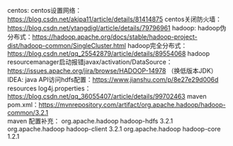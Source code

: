 centos:
  centos设置网络：https://blog.csdn.net/akipa11/article/details/81414875
  centos关闭防火墙：https://blog.csdn.net/ytangdigl/article/details/79796961
hadoop:
  hadoop伪分布式：https://hadoop.apache.org/docs/stable/hadoop-project-dist/hadoop-common/SingleCluster.html
  hadoop完全分布式：https://blog.csdn.net/qq_25542879/article/details/89554068
  hadoop resourcemanager启动报错javax/activation/DataSource：https://issues.apache.org/jira/browse/HADOOP-14978 （换低版本JDK）
IDEA:
  java API访问hdfs配置：https://www.jianshu.com/p/8e27e29d006d
  resources log4j.properties：https://blog.csdn.net/qq_36055407/article/details/99702463
  maven pom.xml：https://mvnrepository.com/artifact/org.apache.hadoop/hadoop-common/3.2.1  
      maven 配置补充：
      <dependency>
            <groupId>org.apache.hadoop</groupId>
            <artifactId>hadoop-hdfs</artifactId>
            <version>3.2.1</version>
        </dependency>
        <dependency>
            <groupId>org.apache.hadoop</groupId>
            <artifactId>hadoop-client</artifactId>
            <version>3.2.1</version>
        </dependency>
        <dependency>
            <groupId>org.apache.hadoop</groupId>
            <artifactId>hadoop-core</artifactId>
            <version>1.2.1</version>
        </dependency>
    
